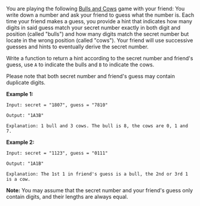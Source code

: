 You are playing the following [Bulls and Cows](https://en.wikipedia.org/wiki/Bulls_and_Cows)  game with your friend: You write down a number and ask your friend to  guess what the number is. Each time your friend makes a guess, you  provide a hint that indicates how many digits in said guess match your  secret number exactly in both digit and position (called "bulls") and  how many digits match the secret number but locate in the wrong position  (called "cows"). Your friend will use successive guesses and hints to  eventually derive the secret number.

Write a function to return a hint according to the secret number and friend's guess, use `A` to indicate the bulls and `B` to indicate the cows. 

Please note that both secret number and friend's guess may contain duplicate digits.

**Example 1:**

```
Input: secret = "1807", guess = "7810"

Output: "1A3B"

Explanation: 1 bull and 3 cows. The bull is 8, the cows are 0, 1 and 7.
```

**Example 2:**

```
Input: secret = "1123", guess = "0111"

Output: "1A1B"

Explanation: The 1st 1 in friend's guess is a bull, the 2nd or 3rd 1 is a cow.
```

**Note:** You may assume that the secret number and your friend's guess only contain digits, and their lengths are always equal.